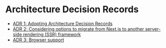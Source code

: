 # Architecture Decision Records

- [ADR 1: Adopting Architecture Decision Records](adr-1.md)
- [ADR 2: Considering options to migrate from Next.js to another server-side rendering (SSR) framework](adr-2.md)
- [ADR 3: Browser support](adr-3.md)
